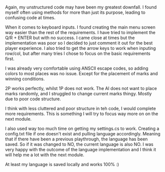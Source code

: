 




Again, my unstructured code may have been my greatest downfall. I found myself often using methods for more than just its purpose, leading to confusing code at times. 

When it comes to keyboard inputs. I found creating the main menu screen way easier than the rest of the requirements. I have tried to implement the Q/R + ENTER but with no success. I came close at times but the implementation was poor so I decided to just comment it out for the best player experience. I also tried to get the arrow keys to work when inputing row/col, but after many tries I chose to focus on the basic requirements first.

I was already very comfortable using ANSCII escape codes, so adding colors to most places was no issue. Except for the placement of marks and winning conditions.

2P works perfectly, whilst 1P does not work. The AI does not want to place marks randomly, and I struggled to change current marks thingy. Mostly due to poor code structure. 

I think with less cluttered and poor structure in teh code, I would complete more requirements. This is something I will try to focus way more on on the next module. 


I also used way too much time on getting my settings.cs to work. Creating a config.txt file if one doesn't exist and pulling language accordingly.
Meaning that if there have been a previous playthrough, the language has been saved. So if it was changed to NO, the current language is also NO. 
I was very happy with the outcome of the language implementation and I think it will help me a lot with the next module.


At least my language is saved locally and works 100% :)